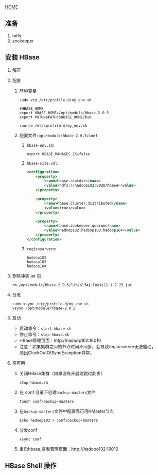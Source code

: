 [HOME](https://hbase.apache.org/)

## 准备

1. hdfs
2. zookeeper

## 安装 HBase

1. 解压

2. 配置

    1. 环境变量

        ```shell
        sudo vim /etc/profile.d/my_env.sh

        #HBASE_HOME
        export HBASE_HOME=/opt/module/hbase-2.0.5
        export PATH=$PATH:$HBASE_HOME/bin

        source /etc/profile.d/my_env.sh
        ```

    2. 配置文件`/opt/module/hbase-2.0.5/conf`

        1. `hbase-env.sh`:

            ```shell
            export HBASE_MANAGES_ZK=false
            ```

        2. `hbase-site.xml`:
            ```xml
            <configuration>
                <property>
                    <name>hbase.rootdir</name>
                    <value>hdfs://hadoop102:8020/hbase</value>
                </property>

                <property>
                    <name>hbase.cluster.distributed</name>
                    <value>true</value>
                </property>

                <property>
                    <name>hbase.zookeeper.quorum</name>
                    <value>hadoop102,hadoop103,hadoop104</value>
                </property>
            </configuration>
            ```

        3. `regionservers`:
        
            ```text
            hadoop102
            hadoop103
            hadoop104
            ```

3. 删除冲突 jar 包

    ```shell
    rm /opt/module/hbase-2.0.5/lib/slf4j-log4j12-1.7.25.jar
    ```

4. 分发

    ```shell
    sudo xsync /etc/profile.d/my_env.sh 
    xsync /opt/module/hbase-2.0.5
    ```

5. 启动

    - 启动命令：```start-hbase.sh```
    - 停止命令：```stop-hbase.sh```
    - HBase管理页面：http://hadoop102:16010
    - 注意：如果集群之间的节点时间不同步，会导致regionserver无法启动，抛出ClockOutOfSyncException异常。

6. 高可用

    1. 关闭HBase集群（如果没有开启则跳过此步）
    
        ```shell
        stop-hbase.sh
        ```

    2. 在 conf 目录下创建`backup-masters`文件
    
        ```shell
        touch conf/backup-masters
        ```
    
    3. 在`backup-masters`文件中配置高可用HMaster节点
    
        ```shell
        echo hadoop103 > conf/backup-masters
        ```

    4. 分发conf
    
        ```shell
        xsync conf
        ```

    5. 重启hbase,查看管理页面：http://hadooo102:16010 

## HBase Shell 操作